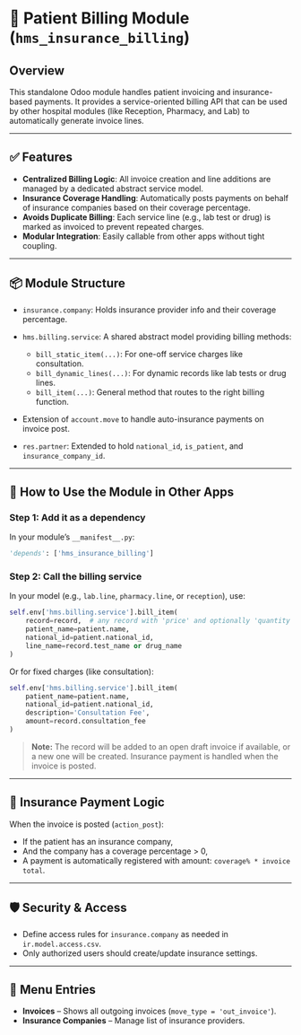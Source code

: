 # 🏥 Patient Billing Module (`hms_insurance_billing`)

## Overview

This standalone Odoo module handles patient invoicing and insurance-based payments. It provides a service-oriented billing API that can be used by other hospital modules (like Reception, Pharmacy, and Lab) to automatically generate invoice lines.

---

## ✅ Features

- **Centralized Billing Logic**: All invoice creation and line additions are managed by a dedicated abstract service model.
- **Insurance Coverage Handling**: Automatically posts payments on behalf of insurance companies based on their coverage percentage.
- **Avoids Duplicate Billing**: Each service line (e.g., lab test or drug) is marked as invoiced to prevent repeated charges.
- **Modular Integration**: Easily callable from other apps without tight coupling.

---

## 📦 Module Structure

- `insurance.company`: Holds insurance provider info and their coverage percentage.
- `hms.billing.service`: A shared abstract model providing billing methods:
  - `bill_static_item(...)`: For one-off service charges like consultation.
  - `bill_dynamic_lines(...)`: For dynamic records like lab tests or drug lines.
  - `bill_item(...)`: General method that routes to the right billing function.

- Extension of `account.move` to handle auto-insurance payments on invoice post.
- `res.partner`: Extended to hold `national_id`, `is_patient`, and `insurance_company_id`.

---

## 🔌 How to Use the Module in Other Apps

### Step 1: Add it as a dependency

In your module’s `__manifest__.py`:

```python
'depends': ['hms_insurance_billing']
```

### Step 2: Call the billing service

In your model (e.g., `lab.line`, `pharmacy.line`, or `reception`), use:

```python
self.env['hms.billing.service'].bill_item(
    record=record,  # any record with 'price' and optionally 'quantity'
    patient_name=patient.name,
    national_id=patient.national_id,
    line_name=record.test_name or drug_name
)
```

Or for fixed charges (like consultation):

```python
self.env['hms.billing.service'].bill_item(
    patient_name=patient.name,
    national_id=patient.national_id,
    description='Consultation Fee',
    amount=record.consultation_fee
)
```

> **Note:** The record will be added to an open draft invoice if available, or a new one will be created. Insurance payment is handled when the invoice is posted.

---

## 🧾 Insurance Payment Logic

When the invoice is posted (`action_post`):
- If the patient has an insurance company,
- And the company has a coverage percentage > 0,
- A payment is automatically registered with amount: `coverage% * invoice total`.

---

## 🛡️ Security & Access

- Define access rules for `insurance.company` as needed in `ir.model.access.csv`.
- Only authorized users should create/update insurance settings.

---

## 📂 Menu Entries

- **Invoices** – Shows all outgoing invoices (`move_type = 'out_invoice'`).
- **Insurance Companies** – Manage list of insurance providers.
